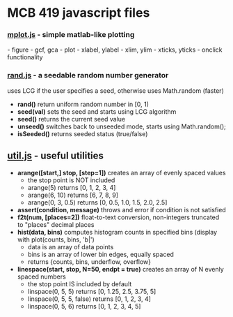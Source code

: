 # MCB 419 javascript files

<h3><a href="https://mcb419.github.io/js/mplot.js">mplot.js</a> - simple matlab-like plotting</h3>
- figure
- gcf, gca
- plot
- xlabel, ylabel
- xlim, ylim
- xticks, yticks
- onclick functionality

<h3><a href="https://mcb419.github.io/js/rand.js">rand.js</a> - a seedable random number generator</h3>

uses LCG if the user specifies a seed, otherwise uses Math.random (faster)

- **rand()**     return uniform random number in [0, 1)
- **seed(val)**  sets the seed and starts using LCG algorithm
- **seed()**     returns the current seed value
- **unseed()**   switches back to unseeded mode, starts using Math.random();
- **isSeeded()** returns seeded status (true/false)

<h2><a href="https://mcb419.github.io/js/util.js">util.js</a> - useful utilities</h2>

- **arange([start,] stop, [step=1])** creates an array of evenly spaced values
  - the stop point is NOT included
  - arange(5) returns [0, 1, 2, 3, 4]
  - arange(6, 10) returns [6, 7, 8, 9]
  - arange(0, 3, 0.5) returns [0, 0.5, 1.0, 1.5, 2.0, 2.5]
- **assert(condition, message)** throws and error if condition is not satisfied
- **f2t(num, [places=2])** float-to-text conversion, non-integers truncated to "places" decimal places
- **hist(data, bins)** computes histogram counts in specified bins (display with plot(counts, bins, 'b|')
  - data is an array of data points
  - bins is an array of lower bin edges, equally spaced
  - returns {counts, bins, underflow, overflow}
- **linespace(start, stop, N=50, endpt = true)** creates an array of N evenly spaced numbers
  - the stop point IS included by default
  - linspace(0, 5, 5) returns [0, 1.25, 2.5, 3.75, 5]
  - linspace(0, 5, 5, false) returns [0, 1, 2, 3, 4]
  - linspace(0, 5, 6) returns [0, 1, 2, 3, 4, 5]
  
